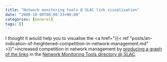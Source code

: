 ```yaml
---
title: "Network monitoring tools @ SLAC link visualisation"
date: "2008-10-08T08:00:33+00:00"
categories: [General]
tags: []
---
```


I thought it would help you to visualise the <a href="{{< ref "posts/an-indication-of-heightened-competition-in-network-management.md" >}}">increased competition in network management</a> by <a href="http://spreadsheets.google.com/ccc?key=pHoYvvxXcX1_j_OX3pzsJfQ">producing a graph of the links</a> in the <a href="http://www.slac.stanford.edu/xorg/nmtf/nmtf-tools.html">Network Monitoring Tools directory @ SLAC</a>.
